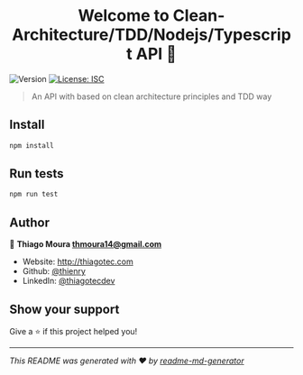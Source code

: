 <h1 align="center">Welcome to Clean-Architecture/TDD/Nodejs/Typescript API 👋</h1>
<p>
  <img alt="Version" src="https://img.shields.io/badge/version-0.0.1-blue.svg?cacheSeconds=2592000" />
  <a href="#" target="_blank">
    <img alt="License: ISC" src="https://img.shields.io/badge/License-ISC-yellow.svg" />
  </a>
</p>

> An API with based on clean architecture principles and TDD way 

## Install

```sh
npm install
```

## Run tests

```sh
npm run test
```

## Author

👤 **Thiago Moura <thmoura14@gmail.com>**

* Website: http://thiagotec.com
* Github: [@thienry](https://github.com/thienry)
* LinkedIn: [@thiagotecdev](https://linkedin.com/in/thiagotecdev)

## Show your support

Give a ⭐️ if this project helped you!

***
_This README was generated with ❤️ by [readme-md-generator](https://github.com/kefranabg/readme-md-generator)_